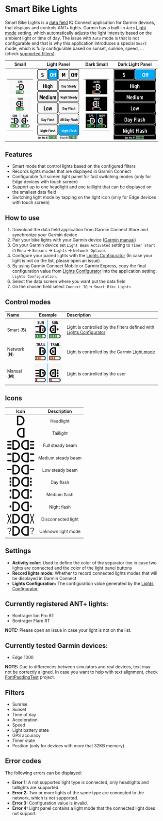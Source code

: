 Smart Bike Lights
===============

Smart Bike Lights is a [data field](https://developer.garmin.com/connect-iq/connect-iq-basics/data-fields/) IQ Connect application for Garmin devices, that displays and controls ANT+ lights. Garmin has a built-in `Auto` [Light mode](https://www8.garmin.com/manuals/webhelp/variabikelights/EN-US/GUID-73B08487-BA57-4EF0-A253-D226E229BC68.html) setting, which automatically adjusts the light intensity based on the ambient light or time of day. The issue with `Auto` mode is that is not configurable and that is why this application introduces a special `Smart` mode, which is fully configurable based on sunset, sunrise, speed, ... (check [supported filters](#filters)).

| Small | Light Panel | Dark Small | Dark Light Panel |
| :---: | :---------: | :--------: | :--------------: |
| <table><tbody><tr><td><img src="/Images/SmallHeadlight.png?raw=true"></td></tr> <tr><td><img src="/Images/SmallTaillight.png?raw=true"></td></tr> <tr><td><img src="/Images/SmallSmart.png?raw=true"></td></tr> </tbody></table> | <img src="/Images/LightsPanel.png?raw=true"> | <table><tbody><tr><td><img src="/Images/SmallHeadlightNight.png?raw=true"></td></tr> <tr><td><img src="/Images/SmallTaillightNight.png?raw=true"></td></tr> <tr><td><img src="/Images/SmallLightsNight.png?raw=true"></td></tr> </tbody></table> | <img src="/Images/LightsPanelNight.png?raw=true"> |

## Features
- Smart mode that control lights based on the configured filters
- Records lights modes that are displayed in Garmin Connect
- Configurable full screen light panel for fast switching modes (only for Edge devices with touch screen)
- Support up to one headlight and one taillight that can be displayed on the smallest data field
- Switching light mode by tapping on the light icon (only for Edge devices with touch screen)

## How to use

1. Download the data field application from Garmin Connect Store and synchronize your Garmin device
2. Pair your bike lights with your Garmin device ([Garmin manual](https://www8.garmin.com/manuals/webhelp/variaut/EN-US/GUID-C4BB544A-78FA-4B3E-9061-2371B7B3C558.html))
3. On your Garmin device set `Light Beam Activated` setting to `Timer Start` in `Menu` -> `Sensors` -> `Lights` -> `Network Options`
4. Configure your paired lights with the [Lights Configurator](https://maca88.github.io/SmartBikeLights/) (In case your light is not on the list, please open an issue)
5. By using Garmin Connect Mobile or Garmin Express, copy the final configuration value from [Lights Configurator](https://maca88.github.io/SmartBikeLights/) into the application setting: `Lights Configuration`.
6. Select the data screen where you want put the data field
7. On the chosen field select `Connect IQ` -> `Smart Bike Lights`

## Control modes

| Name | Example | Description |
| :--- | :-----: | :---------- |
| Smart (**S**) | ![Smart](/Images/SmallSmart.png?raw=true) | Light is controlled by the filters defined with [Lights Configurator](https://maca88.github.io/SmartBikeLights/) |
| Network (**N**) | ![Network](/Images/SmallNetwork.png?raw=true) | Light is controlled by the Garmin [Light mode](https://www8.garmin.com/manuals/webhelp/variabikelights/EN-US/GUID-73B08487-BA57-4EF0-A253-D226E229BC68.html) |
| Manual (**M**) | ![Manual](/Images/SmallManual.png?raw=true) | Light is controlled by the user |

## Icons

| Icon | Description |
| :--: | :---------: |
| <img src="./Source/SmartBikeLights/assets/headlight.svg" width="25" height="32"> | Headlight |
| <img src="./Source/SmartBikeLights/assets/taillight.svg" width="25" height="32"> | Taillight |
| <img src="./Source/SmartBikeLights/assets/highbeam.svg" width="13.71" height="32"> <img src="./Source/SmartBikeLights/assets/headlight.svg" width="25" height="32"> <img src="./Source/SmartBikeLights/assets/taillight.svg" width="25" height="32"> <img src="./Source/SmartBikeLights/assets/highbeam.svg" width="13.71" height="32"> | Full steady beam |
| <img src="./Source/SmartBikeLights/assets/mediumbeam.svg" width="13.71" height="32"> <img src="./Source/SmartBikeLights/assets/headlight.svg" width="25" height="32"> <img src="./Source/SmartBikeLights/assets/taillight.svg" width="25" height="32"> <img src="./Source/SmartBikeLights/assets/mediumbeam.svg" width="13.71" height="32"> | Medium steady beam |
| <img src="./Source/SmartBikeLights/assets/lowbeam.svg" width="13.71" height="32"> <img src="./Source/SmartBikeLights/assets/headlight.svg" width="25" height="32"> <img src="./Source/SmartBikeLights/assets/taillight.svg" width="25" height="32"> <img src="./Source/SmartBikeLights/assets/lowbeam.svg" width="13.71" height="32"> | Low steady beam |
| <img src="./Source/SmartBikeLights/assets/highflash.svg" width="13.71" height="32"><img src="./Source/SmartBikeLights/assets/headlight.svg" width="25" height="32"> <img src="./Source/SmartBikeLights/assets/taillight.svg" width="25" height="32"><img src="./Source/SmartBikeLights/assets/highflash.svg" width="13.71" height="32"> | Day flash |
| <img src="./Source/SmartBikeLights/assets/mediumflash.svg" width="13.71" height="32"><img src="./Source/SmartBikeLights/assets/headlight.svg" width="25" height="32"> <img src="./Source/SmartBikeLights/assets/taillight.svg" width="25" height="32"><img src="./Source/SmartBikeLights/assets/mediumflash.svg" width="13.71" height="32"> | Medium flash |
| <img src="./Source/SmartBikeLights/assets/lowflash.svg" width="13.71" height="32"><img src="./Source/SmartBikeLights/assets/headlight.svg" width="25" height="32"> <img src="./Source/SmartBikeLights/assets/taillight.svg" width="25" height="32"><img src="./Source/SmartBikeLights/assets/lowflash.svg" width="13.71" height="32"> | Night flash |
| <img src="./Source/SmartBikeLights/assets/disconnect.svg" width="13.71" height="32"> <img src="./Source/SmartBikeLights/assets/headlight.svg" width="25" height="32"> <img src="./Source/SmartBikeLights/assets/taillight.svg" width="25" height="32"> <img src="./Source/SmartBikeLights/assets/disconnect.svg" width="13.71" height="32"> | Disconnected light |
| <img src="./Source/SmartBikeLights/assets/unknown_mode.svg" width="13.71" height="32"> <img src="./Source/SmartBikeLights/assets/headlight.svg" width="25" height="32"> <img src="./Source/SmartBikeLights/assets/taillight.svg" width="25" height="32"> <img src="./Source/SmartBikeLights/assets/unknown_mode.svg" width="13.71" height="32"> | Unknown light mode |

## Settings

- **Activity color:** Used to define the color of the separator line in case two lights are connected and the color of the light panel buttons
- **Record lights mode:** Whether to record connected lights modes that will be displayed in Garmin Connect
- **Lights Configuration:** The configuration value generated by the [Lights Configurator](https://maca88.github.io/SmartBikeLights/)

## Currently registered ANT+ lights:

- Bontrager Ion Pro RT
- Bontrager Flare RT

**NOTE:** Please open an issue in case your light is not on the list.

## Currently tested Garmin devices:

- Edge 1000

**NOTE:** Due to differences between simulators and real devices, text may not be correctly aligned. In case you want to help with text alignment, check [FontPaddingTest](https://github.com/maca88/E-Bike-Edge-MultiField/tree/master/Source/FontPaddingTest) project.

## Filters

- Sunrise
- Sunset
- Time of day
- Acceleration
- Speed
- Light battery state
- GPS accuracy
- Timer state
- Position (only for devices with more that 32KB memory)

## Error codes

The following errors can be displayed:
- **Error 1:** A not supported light type is connected, only headlights and taillights are supported.
- **Error 2:** Two or more lights of the same type are connected to the network, which is not supported.
- **Error 3:** Configuration value is invalid.
- **Error 4:** Light panel contains a light mode that the connected light does not support.